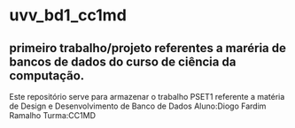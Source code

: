 # uvv_bd1_cc1md 
## primeiro trabalho/projeto referentes a maréria de bancos de dados do curso de ciência da computação.
 Este repositório serve para armazenar o trabalho PSET1 referente a matéria de Design e Desenvolvimento de Banco de Dados
 Aluno:Diogo Fardim Ramalho
 Turma:CC1MD

